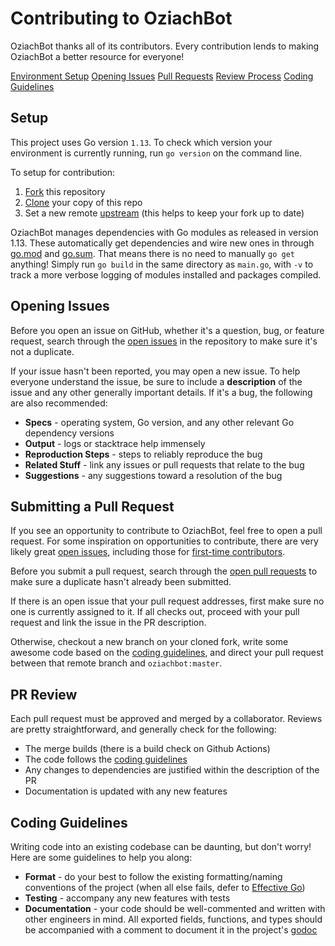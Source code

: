 # Contributing to OziachBot
OziachBot thanks all of its contributors. Every contribution lends to making OziachBot a better resource for everyone!

[Environment Setup](#setup)
[Opening Issues](#issues)
[Pull Requests](#pullrequests)
[Review Process](#review)
[Coding Guidelines](#coding)

## <a name="setup"></a> Setup
This project uses Go version `1.13`. To check which version your environment is currently running, run `go version` on the command line.

To setup for contribution:

1. [Fork](https://help.github.com/articles/fork-a-repo/) this repository
2. [Clone](https://help.github.com/articles/cloning-a-repository/) your copy of this repo
3. Set a new remote [upstream](https://help.github.com/articles/configuring-a-remote-for-a-fork/) (this helps to keep your fork up to date)

OziachBot manages dependencies with Go modules as released in version 1.13. These automatically get dependencies and wire new ones in through [go.mod](go.mod) and [go.sum](go.sum). That means there is no need to manually `go get` anything! Simply run `go build` in the same directory as `main.go`, with `-v` to track a more verbose logging of modules installed and packages compiled.

## <a name="issues"></a> Opening Issues
Before you open an issue on GitHub, whether it's a question, bug, or feature request, search through the [open issues](https://github.com/mfboulos/oziachbot/issues) in the repository to make sure it's not a duplicate.

If your issue hasn't been reported, you may open a new issue. To help everyone understand the issue, be sure to include a **description** of the issue and any other generally important details. If it's a bug, the following are also recommended:

- **Specs** - operating system, Go version, and any other relevant Go dependency versions
- **Output** - logs or stacktrace help immensely
- **Reproduction Steps** - steps to reliably reproduce the bug
- **Related Stuff** - link any issues or pull requests that relate to the bug
- **Suggestions** - any suggestions toward a resolution of the bug

## <a name="pullrequests"></a> Submitting a Pull Request
If you see an opportunity to contribute to OziachBot, feel free to open a pull request. For some inspiration on opportunities to contribute, there are very likely great [open issues](https://github.com/mfboulos/oziachbot/issues), including those for [first-time contributors](https://github.com/mfboulos/oziachbot/issues?q=is%3Aissue+is%3Aopen+label%3A%22good+first+issue%22).

Before you submit a pull request, search through the [open pull requests](https://github.com/mfboulos/oziachbot/pulls) to make sure a duplicate hasn't already been submitted.

If there is an open issue that your pull request addresses, first make sure no one is currently assigned to it. If all checks out, proceed with your pull request and link the issue in the PR description.

Otherwise, checkout a new branch on your cloned fork, write some awesome code based on the [coding guidelines](#coding), and direct your pull request between that remote branch and `oziachbot:master`.

## <a name="review"></a> PR Review
Each pull request must be approved and merged by a collaborator. Reviews are pretty straightforward, and generally check for the following:

- The merge builds (there is a build check on Github Actions)
- The code follows the [coding guidelines](#coding)
- Any changes to dependencies are justified within the description of the PR
- Documentation is updated with any new features

## <a name="coding"></a> Coding Guidelines
Writing code into an existing codebase can be daunting, but don't worry! Here are some guidelines to help you along:

- **Format** - do your best to follow the existing formatting/naming conventions of the project (when all else fails, defer to [Effective Go](https://golang.org/doc/effective_go.html))
- **Testing** - accompany any new features with tests
- **Documentation** - your code should be well-commented and written with other engineers in mind. All exported fields, functions, and types should be accompanied with a comment to document it in the project's [godoc](https://godoc.org/github.com/mfboulos/oziachbot)